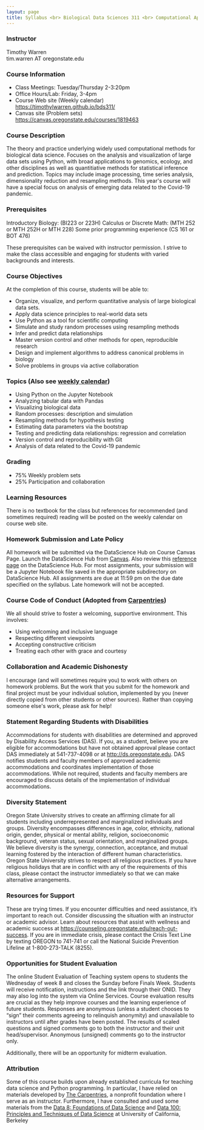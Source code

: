 ```yaml
---
layout: page
title: Syllabus <br> Biological Data Sciences 311 <br> Computational Approaches to Biological Data <br> Spring 2021, Oregon State University
---
```


### Instructor

Timothy Warren  
tim.warren AT oregonstate.edu

### Course Information

- Class Meetings: Tuesday/Thursday 2-3:20pm
- Office Hours/Lab: Friday, 3-4pm
- Course Web site (Weekly calendar) <https://timothylwarren.github.io/bds311/>
- Canvas site (Problem sets) <https://canvas.oregonstate.edu/courses/1819463>



### Course Description

The theory and practice underlying widely used computational methods for biological data science. Focuses on the analysis and visualization of large data sets using Python, with broad applications to genomics, ecology, and other disciplines as well as quantitiative methods for statistical inference and prediction. Topics may include image processing, time series analysis, dimensionality reduction and resampling methods. This year's course will have a special focus on analysis of emerging data related to the Covid-19 pandemic.


### Prerequisites

Introductory Biology: (BI223 or 223H)
Calculus or Discrete Math: (MTH 252 or MTH 252H or MTH 228)
Some prior programming experience (CS 161 or BOT 476)


These prerequisites can be waived with instructor permission. I strive to make the class accessible and engaging for students with varied backgrounds and interests.



### Course Objectives

At the completion of this course, students will be able to:

- Organize, visualize, and perform quantitative analysis of large biological data sets.
- Apply data science principles to real-world data sets
- Use Python as a tool for scientific computing
- Simulate and study random processes using resampling methods
- Infer and predict data relationships 
- Master version control and other methods for open, reproducible research
- Design and implement algorithms to address canonical problems in biology
- Solve problems in groups via active collaboration



### Topics (Also see [weekly calendar](./index.md))

- Using Python on the Jupyter Notebook
- Analyzing tabular data with Pandas
- Visualizing biological data
- Random processes: description and simulation
- Resampling methods for hypothesis testing
- Estimating data parameters via the bootstrap
- Testing and predicting data relationships: regression and correlation
- Version control and reproducibility with Git
- Analysis of data related to the Covid-19 pandemic



### Grading

- 75% Weekly problem sets
- 25% Participation and collaboration

### Learning Resources

There is no textbook for the class but references for recommended (and sometimes required) reading will be posted on the weekly calendar on course web site.

### Homework Submission and Late Policy

All homework will be submitted via the DataScience Hub on Course Canvas Page. Launch the DataScience Hub from [Canvas](https://canvas.oregonstate.edu/courses/1819463/assignments/8250684?module_item_id=20893993). Also review this [reference page](https://canvas.oregonstate.edu/courses/1819463/pages/documentation-on-launching-data-science-hub?module_item_id=20893971) on the DataScience Hub. For most assignments, your submission will be a Jupyter Notebook file saved in the appropriate subdirectory on DataScience Hub. All assignments are due at 11:59 pm on the due date specified on the syllabus. Late homework will not be accepted.

### Course Code of Conduct (Adopted from [Carpentries](https://docs.carpentries.org/topic_folders/policies/code-of-conduct.html))

We all should strive to foster a welcoming, supportive environment. This involves:
<ul>
    <li>Using welcoming and inclusive language</li>
    <li>Respecting different viewpoints</li>
    <li>Accepting constructive criticism</li>
    <li>Treating each other with grace and courtesy</li>
    </ul>



### Collaboration and Academic Dishonesty

I encourage (and will sometimes require you) to work with others on homework problems. But the work that you submit for the homework and final project must be your individual solution, implemented by you (never directly copied from other students or other sources). Rather than copying someone else's work, please ask for help!

### Statement Regarding Students with Disabilities

Accommodations for students with disabilities are determined and approved by Disability Access Services (DAS). If you, as a student, believe you are eligible for accommodations but have not obtained approval please contact DAS immediately at 541-737-4098 or at <http://ds.oregonstate.edu>. DAS notifies students and faculty members of approved academic accommodations and coordinates implementation of those accommodations. While not required, students and faculty members are encouraged to discuss details of the implementation of individual accommodations.

### Diversity Statement

Oregon State University strives to create an affirming climate for all students including underrepresented and marginalized individuals and groups. Diversity encompasses differences in age, color, ethnicity, national origin, gender, physical or mental ability, religion, socioeconomic background, veteran status, sexual orientation, and marginalized groups. We believe diversity is the synergy, connection, acceptance, and mutual learning fostered by the interaction of different human characteristics. 
Oregon State University strives to respect all religious practices. If you have religious holidays that are in conflict with any of the requirements of this class, please contact the instructor immediately so that we can make alternative arrangements.  


### Resources for Support

These are trying times. If you encounter difficulties and need assistance, it’s important to reach out. Consider discussing the situation with an instructor or academic advisor. Learn about resources that assist with wellness and academic success at <https://counseling.oregonstate.edu/reach-out-success>. If you are in immediate crisis, please contact the Crisis Text Line by texting OREGON to 741-741 or call the National Suicide Prevention Lifeline at 1-800-273-TALK (8255).


### Opportunities for Student Evaluation

The online Student Evaluation of Teaching system opens to students the Wednesday of week 8 and closes the Sunday before Finals Week. Students will receive notification, instructions and the link through their ONID. They may also log into the system via Online Services. Course evaluation results are crucial as they help improve courses and the learning experience of future students. Responses are anonymous (unless a student chooses to “sign” their comments agreeing to relinquish anonymity) and unavailable to instructors until after grades have been posted. The results of scaled questions and signed comments go to both the instructor and their unit head/supervisor. Anonymous (unsigned) comments go to the instructor only. 

Additionally, there will be an opportunity for midterm evaluation.


### Attribution


Some of this course builds upon already established curricula for teaching data science and Python programming. In particular, I have relied on materials developed by [The Carpentries](https://carpentries.org/), a nonprofit foundation where I serve as an instructor. Furthermore, I have consulted and used some materials from the [Data 8: Foundations of Data Science](http://data8.org/) and [Data 100: Principles and Techniques of Data Science](https://ds100.org/) at University of California, Berkeley




